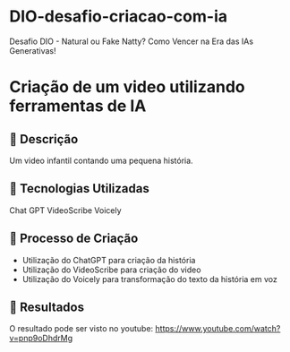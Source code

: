 # DIO-desafio-criacao-com-ia
Desafio DIO -  Natural ou Fake Natty? Como Vencer na Era das IAs Generativas!

# Criação de um video utilizando ferramentas de IA

## 📒 Descrição
Um video infantil contando uma pequena história.

## 🤖 Tecnologias Utilizadas
Chat GPT
VideoScribe
Voicely

## 🧐 Processo de Criação
- Utilização do ChatGPT para criação da história
- Utilização do VideoScribe para criação do video
- Utilização do Voicely para transformação do texto da história em voz

## 🚀 Resultados
O resultado pode ser visto no youtube:
https://www.youtube.com/watch?v=pnp9oDhdrMg
